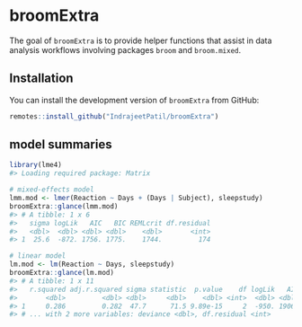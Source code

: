 
<!-- README.md is generated from README.Rmd. Please edit that file -->

# broomExtra

<!-- badges: start -->

<!-- badges: end -->

The goal of `broomExtra` is to provide helper functions that assist in
data analysis workflows involving packages `broom` and `broom.mixed`.

## Installation

You can install the development version of `broomExtra` from GitHub:

``` r
remotes::install_github("IndrajeetPatil/broomExtra")
```

## model summaries

``` r
library(lme4)
#> Loading required package: Matrix

# mixed-effects model
lmm.mod <- lmer(Reaction ~ Days + (Days | Subject), sleepstudy)
broomExtra::glance(lmm.mod)
#> # A tibble: 1 x 6
#>   sigma logLik   AIC   BIC REMLcrit df.residual
#>   <dbl>  <dbl> <dbl> <dbl>    <dbl>       <int>
#> 1  25.6  -872. 1756. 1775.    1744.         174

# linear model
lm.mod <- lm(Reaction ~ Days, sleepstudy)
broomExtra::glance(lm.mod)
#> # A tibble: 1 x 11
#>   r.squared adj.r.squared sigma statistic  p.value    df logLik   AIC   BIC
#>       <dbl>         <dbl> <dbl>     <dbl>    <dbl> <int>  <dbl> <dbl> <dbl>
#> 1     0.286         0.282  47.7      71.5 9.89e-15     2  -950. 1906. 1916.
#> # ... with 2 more variables: deviance <dbl>, df.residual <int>
```
